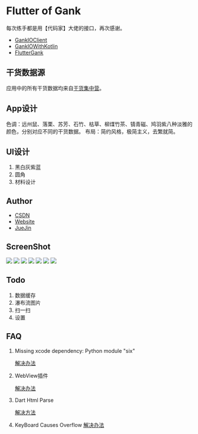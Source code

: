 # Flutter of Gank

每次练手都是用【代码家】大佬的接口，再次感谢。

- [GankIOClient](https://github.com/onlyloveyd/GankIOClient)
- [GankIOWithKotlin](https://github.com/onlyloveyd/GankIOWithKotlin)
- [FlutterGank](https://github.com/onlyloveyd/FlutterGank)

## 干货数据源
应用中的所有干货数据均来自[干货集中营](http://gank.io/)。

## App设计
色调：远州鼠、落栗、苏芳、石竹、枯草、柳煤竹茶、锖青磁、鸠羽紫八种淡雅的颜色，分别对应不同的干货数据。
布局：简约风格，极简主义，去繁就简。

## UI设计
1. 黑白灰紫蓝
2. 圆角
3. 材料设计

## Author
* [CSDN](http://blog.csdn.net/poorkick)
* [Website](http://www.onlyloveyd.cn/)
* [JueJin](https://juejin.im/user/583e860867f356006bbedb90)

## ScreenShot
![](/screenshot/one.png)
![](/screenshot/two.png)
![](/screenshot/three.png)
![](/screenshot/four.png)
![](/screenshot/five.png)
![](/screenshot/six.png)
![](/screenshot/seven.png)


## Todo
1. 数据缓存
2. 瀑布流图片
3. 扫一扫
4. 设置

## FAQ
1. Missing xcode dependency: Python module "six"

   [解决办法](https://github.com/flutter/flutter/issues/16428)
   
2. WebView插件

   [解决办法](https://github.com/dart-flitter/flutter_webview_plugin)
   
3. Dart Html Parse

   [解决方法](https://github.com/seriyps/html-parsers-benchmark)

4. KeyBoard Causes Overflow
   [解决办法](https://github.com/flutter/flutter/issues/13339)





